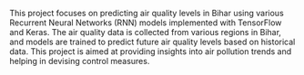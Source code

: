 This project focuses on predicting air quality levels in Bihar using various Recurrent Neural Networks (RNN) models implemented with TensorFlow and Keras. The air quality data is collected from various regions in Bihar, and models are trained to predict future air quality levels based on historical data. This project is aimed at providing insights into air pollution trends and helping in devising control measures.
